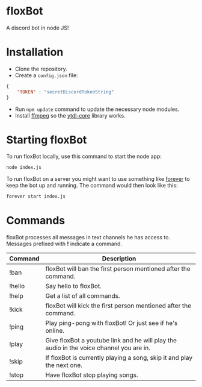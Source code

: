 # floxBot
A discord bot in node JS!

# Installation

+ Clone the repository.
+ Create a `config.json` file:

```JSON
{
    "TOKEN" : "secretDiscordTokenString"
}
```

+ Run `npm update` command to update the necessary node modules.
+ Install [ffmpeg](https://github.com/adaptlearning/adapt_authoring/wiki/Installing-FFmpeg) so the [ytdl-core](https://github.com/fent/node-ytdl-core) library works.

# Starting floxBot

To run floxBot locally, use this command to start the node app:
```bash
node index.js
```

To run floxBot on a server you might want to use something like [forever](https://www.npmjs.com/package/forever) to keep the bot up and running. The command would then look like this:
```bash
forever start index.js
```

# Commands

floxBot processes all messages in text channels he has access to. Messages prefixed with __!__ indicate a command.

| Command | Description |
|---------|-------------|
| !ban | floxBot will ban the first person mentioned after the command. |
| !hello | Say hello to floxBot. |
| !help | Get a list of all commands. |
| !kick | floxBot will kick the first person mentioned after the command. |
| !ping | Play ping-pong with floxBot! Or just see if he's online. |
| !play | Give floxBot a youtube link and he will play the audio in the voice channel you are in. |
| !skip | If floxBot is currently playing a song, skip it and play the next one. |
| !stop | Have floxBot stop playing songs. |
